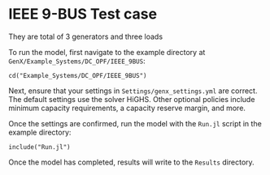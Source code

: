 # IEEE 9-BUS Test case 

They are total of 3 generators and three loads

To run the model, first navigate to the example directory at `GenX/Example_Systems/DC_OPF/IEEE_9BUS`:

`cd("Example_Systems/DC_OPF/IEEE_9BUS")`

Next, ensure that your settings in `Settings/genx_settings.yml` are correct.
The default settings use the solver HiGHS.
Other optional policies include minimum capacity requirements, a capacity reserve margin, and more. 

Once the settings are confirmed, run the model with the `Run.jl` script in the example directory:

`include("Run.jl")`

Once the model has completed, results will write to the `Results` directory.
